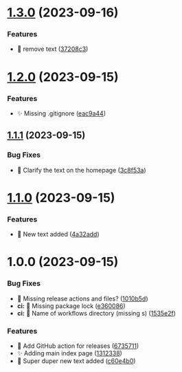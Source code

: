 # [1.3.0](https://github.com/dwhiteGUK/version-test/compare/v1.2.0...v1.3.0) (2023-09-16)


### Features

* :speech_balloon: remove text ([37208c3](https://github.com/dwhiteGUK/version-test/commit/37208c3190b9e4604bae66b44b3bbdca9f4cc2c3))

# [1.2.0](https://github.com/dwhiteGUK/version-test/compare/v1.1.1...v1.2.0) (2023-09-15)


### Features

* :sparkles: Missing .gitignore ([eac9a44](https://github.com/dwhiteGUK/version-test/commit/eac9a449dcabac19dd72361eabfc5bfbd8b0ab98))

## [1.1.1](https://github.com/dwhiteGUK/version-test/compare/v1.1.0...v1.1.1) (2023-09-15)


### Bug Fixes

* :bug: Clarify the text on the homepage ([3c8f53a](https://github.com/dwhiteGUK/version-test/commit/3c8f53adfa60ba766cf0397cba3ead1c2d64d96a))

# [1.1.0](https://github.com/dwhiteGUK/version-test/compare/v1.0.0...v1.1.0) (2023-09-15)


### Features

* :speech_balloon: New text added ([4a32add](https://github.com/dwhiteGUK/version-test/commit/4a32adde888e5317745bb810b8f33396bf55d92b))

# 1.0.0 (2023-09-15)


### Bug Fixes

* :green_heart: Missing release actions and files? ([1010b5d](https://github.com/dwhiteGUK/version-test/commit/1010b5d75f045cdb8038adc1e108565c46179b30))
* **ci:** :green_heart: Missing package lock ([e360086](https://github.com/dwhiteGUK/version-test/commit/e360086838e4d9ba5f6d0c2a0fccd3aac835d944))
* **ci:** :green_heart: Name of workflows directory (missing s) ([1535e2f](https://github.com/dwhiteGUK/version-test/commit/1535e2fe1ab0dae90c47d8d10dade213b9216d8c))


### Features

* :construction_worker: Add GitHub action for releases ([6735711](https://github.com/dwhiteGUK/version-test/commit/6735711b3bbbed8f81603b3def13aa08d48578d4))
* :sparkles: Adding main index page ([1312338](https://github.com/dwhiteGUK/version-test/commit/131233894877076988dca493f44c396b1196c9f7))
* :speech_balloon: Super duper new text added ([c60e4b0](https://github.com/dwhiteGUK/version-test/commit/c60e4b029ed5599b9e8a7c5939aef409dc720595))
